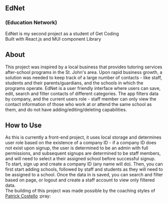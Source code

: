 

<h2>EdNet</h2>
<h3>(Education Network)</h3>
<P>EdNet is my second project as a student of Get Coding
<br>Built with React.js and MUI component Library<br></p>
<h2>About</h2>
<p>
  This project was inspired by a local business that provides tutoring services after-school programs in the St. John's area. Upon rapid business growth, a solution was needed to keep track of a large number of contacts - like staff, students and their parents/guardians, and the schools in which the programs operate. EdNet is a user friendly interface where users can save, edit, search and filter contacts of different categories. The app filters data by company, and the current users role - staff member can only view the contact information of those who work at or attend the same school as them, and do not have adding/editing/deleting capabilities. </p>
  <h2>How to Use</h2>
 <p> As this is currently a front-end project, it uses local storage and determines user role based on the existence of a company ID - if a company ID does not exist upon signup, the user is determined to be an admin with full permissions, and subsequent signups are determined to be staff members, and will need to select a their assigned school before successful signup. 
<br>To start, sign up and create a company ID (any name will do). Then, you can first start adding schools, followed by staff and students as they will need to be assigned to a school. Once the data in is saved, you can search and filter based on page, or logout and create a staff account to view only filtered data.<br>
The building of this project was made possible by the coaching styles of <a href="https://github.com/prcostello">Patrick Costello</a> :pray: </p>



